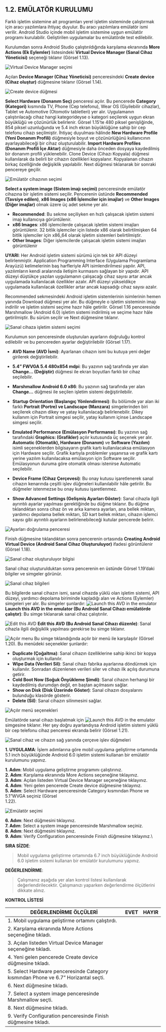 ## 1.2. EMÜLATÖR KURULUMU

Farklı işletim sistemine ait programları yerel işletim sisteminde çalıştırmak için aracı yazılımlara
ihtiyaç duyulur. Bu aracı yazılımlara emülatör ismi verilir. Android Studio içinde mobil işletim
sistemine uygun emülatör programı kurulabilir. Geliştirilen uygulamalar bu emülatörde test edilebilir.

Kurulumdan sonra Android Studio çalıştırıldığında karşılama ekranında **More Actions (Ek Eylemler)** listesindeki **Virtual Device Manager (Sanal Cihaz Yöneticisi)** seçeneği tıklanır (Görsel 1.13).

![Virtual Device Manager seçimi](./mobil-uygulama-gelistirmeye-hazirlik/virtual-device-manager-secimi.png)

Açılan **Device Manager (Cihaz Yöneticisi)** penceresindeki **Create device (Cihaz oluştur)** düğmesine tıklanır (Görsel 1.14). 

![Create device düğmesi](./mobil-uygulama-gelistirmeye-hazirlik/create-device-dugmesi.png)

**Select Hardware (Donanım Seç)** penceresi açılır. Bu pencerede **Category (Kategori)** kısmında TV,
Phone (Cep telefonu), Wear OS (Giyilebilir cihazlar), Tablet ve Automotive (Otomotiv tabletleri)
yer alır. Uygulamanın çalıştırılacağı cihaz hangi kategorideyse o kategori seçilerek uygun ekran
büyüklüğü ve çözünürlük belirlenir. Görsel 1.15’te 480 piksel genişliğinde, 854 piksel uzunluğunda ve 5.4 inch ekran büyüklüğüne sahip bir cep telefonu cihazı seçilmiştir. İhtiyaç duyulması hâlinde **New Hardware Profile (Yeni Donanım Profili)** düğmesiyle boyut ve çözünürlüğünü kullanıcının ayarlayabileceği bir cihaz oluşturulabilir. **Import Hardware Profiles (Donanım Profili İçe Aktar)** düğmesiyle daha önceden dosyaya kaydedilmiş bir donanım profili yüklenebilir. Clone
Device (Cihazı Kopyala) düğmesi kullanılarak da belirli bir cihazın özellikleri kopyalanır. Kopyalanan cihazın birkaç özelliğinde değişiklik yapılabilir. Next düğmesi tıklanarak bir sonraki pencereye
geçilir.

![Emülatör cihazının seçimi](./mobil-uygulama-gelistirmeye-hazirlik/emulator-cihaz%C4%B1n%C4%B1n-secimi.png)

**Select a system image (Sistem imajı seçimi)** penceresinde emülatör cihazına bir işletim sistemi seçilir. Pencerenin üstünde **Recommended (Tavsiye edilen)**, **x86 Images (x86 İşlemciler için imajlar)** ve **Other Images (Diğer imajlar)** olmak üzere üç adet sekme yer alır.

- **Recommended**: Bu sekme seçiliyken en hızlı çalışacak işletim sistemi imajı kullanıcıya görüntülenir.
- **x86 Images**: x86 işlemcilerde çalışacak işletim sistemi imajları görüntülenir. 32 bitlik işlemciler için listede x86 olarak belirtilmişken 64 bitlik işlemciler için x86_64 olarak işletim
sistemleri belirtilmiştir.
- **Other Images**: Diğer işlemcilerde çalışacak işletim sistemi imajları görüntülenir

**UYARI**: Her Android işletim sistemi sürümü için tek bir API düzeyi belirlenmiştir. Application Programming Interface (Uygulama Programlama Arayüzü) kelimelerinin baş harfleriyle API isimlendirilmesi
yapılır. API, yazılımların kendi aralarında iletişim kurmasını sağlayan bir yapıdır. API düzeyi düştükçe
yazılan uygulamanın çalışacağı cihaz sayısı artar ancak uygulamada kullanılacak özellikler azalır. API
düzeyi yükseldikçe uygulamada kullanılacak özellikler artar ancak kapsadığı cihaz sayısı azalır.

Recommended sekmesindeki Android işletim sistemlerinin isimlerinin hemen yanında Download
düğmesi yer alır. Bu düğmeyle o işletim sisteminin imajı indirilir ve işletim sistemi seçime hazır
hâle getirilir. Görsel 1.16 penceresinde Marshmallow (Android 6.0) işletim sistemi indirilmiş ve
seçime hazır hâle getirilmiştir. Bu sürüm seçilir ve Next düğmesine tıklanır.

![Sanal cihaza işletim sistemi seçimi](./mobil-uygulama-gelistirmeye-hazirlik/sanal-cihaza-isletim-sistemi-secimi.png)

Kurulumun son penceresinde oluşturulan ayarların doğruluğu kontrol edilebilir ve bu pencereden ayarlar değiştirilebilir (Görsel 1.17).

- **AVD Name (AVD İsmi)**: Ayarlanan cihazın ismi bu kutuya yeni değer girilerek değiştirilebilir.
- **5.4” FWVGA 5.4 480x854 mdpi**: Bu yazının sağ tarafında yer alan **Change… (Değiştir)** düğmesi ile ekran boyutları farklı bir cihaz seçilebilir.
- **Marshmallow Android 6.0 x86**: Bu yazının sağ tarafında yer alan **Change…** düğmesi ile
seçilen işletim sistemi değiştirilebilir.

- **Startup Orientation (Başlangıç Yönlendirmesi)**: Bu bölümde yar alan iki farklı **Portrait (Portre) ve Landscape (Manzara)** simgelerinden biri seçilerek cihazın dikey ve yatay kullanılacağı belirlenebilir. Dikey kullanım için Portrait simgesi seçilir, yatay kullanım içinse
Landscape simgesi seçilir.
- **Emulated Performance (Emülasyon Performansı)**: Bu yazının sağ tarafındaki **Graphics: (Grafikler)** açılır kutusunda üç seçenek yer alır. **Automatic (Otomatik), Hardware (Donanım)** ve **Software (Yazılım)** isimli seçeneklerden bilgisayarın grafik kartı kullanılacaksa
emülasyon için Hardware seçilir. Grafik kartıyla problemler yaşanırsa ve grafik kartı yerine
yazılım kullanılacaksa emülasyon için Software seçilir. Emülasyonun duruma göre otomatik
olması istenirse Automatic seçilebilir.
- **Device Frame (Cihaz Çerçevesi)**: Bu onay kutusu işaretlenerek sanal cihazın kenarında çeşitli işlev düğmeleri kullanılabilir hâle getirilir. Bu düğmeler istenmezse bu onay kutusu
işaretlenmez.
- **Show Advanced Settings (Gelişmiş Ayarları Göster)**: Sanal cihazla ilgili ayrıntılı ayarlar yapılması gerektiğinde bu düğme tıklanır. Bu düğme tıklandıktan sonra cihaz ön ve arka kamera ayarları, ana bellek miktarı, yardımcı depolama bellek miktarı, SD kart bellek miktarı,
cihazın işlemci sayısı gibi ayrıntılı ayarların belirlenebileceği kutular pencerede belirir. 

![Ayarları doğrulama penceresi](./mobil-uygulama-gelistirmeye-hazirlik/ayarlari-dogrulama-penceresi.png)

Finish düğmesine tıklandıktan sonra pencerenin ortasında **Creating Android Virtual Device (Android Sanal Cihaz Oluşturuluyor)** ifadesi görüntülenir (Görsel 1.18).

![Sanal cihaz oluşturuluyor bilgisi](./mobil-uygulama-gelistirmeye-hazirlik/sanal-cihaz-olusturuluyor-bilgisi.png)

Sanal cihaz oluşturulduktan sonra pencerenin en üstünde Görsel 1.19’daki bilgiler ve simgeler görünür.

![Sanal cihaz bilgileri](./mobil-uygulama-gelistirmeye-hazirlik/sanal-cihaz-bilgileri.png)

Bu bilgilerde sanal cihazın ismi, sanal cihazda yüklü olan işletim sistemi, API düzeyi, yardımcı depolama biriminde kapladığı alan ve Actions (Eylemler) simgeleri yer alır. Bu simgeler şunlardır:
![Launch this AVD in the emulator](./mobil-uygulama-gelistirmeye-hazirlik/launch-this-avd-in-the-emulator.png)
**Launch this AVD in the emulator (Bu Android Sanal Cihazı emülatörde çalıştır)**: Bu simge
tıklanarak sanal cihaz çalıştırılır.

![Edit this AVD](./mobil-uygulama-gelistirmeye-hazirlik/edit-this-avd.png)
**Edit this AVD (Bu Android Sanal Cihazı düzenle)**: Sanal cihazla ilgili değişiklik yapılması gerekirse bu simge tıklanır.

![Açılır menu](./mobil-uygulama-gelistirmeye-hazirlik/acilir-menu.png)
Bu simge tıklandığında açılır bir menü ile karşılaşılır (Görsel 1.20). Bu menüdeki seçenekler
şunlardır: 

- **Duplicate (Çoğaltma)**: Sanal cihazın özelliklerine sahip
ikinci bir kopya oluşturmak için kullanılır.
- **Wipe Data (Verileri Sil)**: Sanal cihazı fabrika ayarlarına
döndürmek için kullanılır. Sonradan düzenlenen verileri
siler ve cihazı ilk açılış durumuna getirir.
- **Cold Boot Now (Soğuk Önyükleme Şimdi)**: Sanal cihazın herhangi bir kaydedilmiş durumdan değil, en baştan
açılmasını sağlar.
- **Show on Disk (Disk Üzerinde Göster)**: Sanal cihazın dosyalarını bulunduğu klasörde gösterir.
- **Delete (Sil)**: Sanal cihazın silinmesini sağlar.

![Açılır menü seçenekleri](./mobil-uygulama-gelistirmeye-hazirlik/acilir-menu-secenekleri.png)


Emülatörde sanal cihazı başlatmak için ![Launch this AVD in the emulator](./mobil-uygulama-gelistirmeye-hazirlik/launch-this-avd-in-the-emulator.png) simgesine tıklanır. Her şey doğru ayarlandıysa Android
işletim sistemi yüklü bir cep telefonu cihaz penceresi ekranda belirir (Görsel 1.21).

![Sanal cihaz ve cihazın sağ yanında çerçeve işlev düğmeleri](./mobil-uygulama-gelistirmeye-hazirlik/sanal-cihaz-ve-cihazin-sag-yaninda-cerceve-islev-dugmeleri.png)

**1. UYGULAMA**: İşlem adımlarına göre mobil uygulama geliştirme ortamında 5.1 inch
büyüklüğünde Android 6.0 işletim sistemi kullanan bir emülatör kurulumunu yapınız.

**1. Adım**: Mobil uygulama geliştirme programını çalıştırınız.\
**2. Adım**: Karşılama ekranında More Actions seçeneğine tıklayınız.\
**3. Adım**: Açılan listeden Virtual Device Manager seçeneğine tıklayınız.\
**4. Adım**: Yeni gelen pencerede Create device düğmesine tıklayınız.\
**5. Adım**: Select Hardware penceresinde Category kısmından Phone ve 5.1”WVGA seçiniz (Görsel\
1.22).

![Emülatör seçimi](./mobil-uygulama-gelistirmeye-hazirlik/emulator-secimi.png)

**6. Adım**: Next düğmesini tıklayınız.\
**7. Adım**: Select a system image penceresinde Marshmallow seçiniz.\
**8. Adım**: Next düğmesini tıklayınız.\
**9. Adım**: Verify Configuration penceresinde Finish düğmesine tıklayınız.\

**SIRA SİZDE**: 

>Mobil uygulama geliştirme ortamında 6.7 inch büyüklüğünde Android 6.0
işletim sistemi kullanan bir emülatör kurulumunu yapınız.

**DEĞERLENDİRME**: 

>Çalışmanız aşağıda yer alan kontrol listesi kullanılarak değerlendirilecektir. Çalışmanızı yaparken değerlendirme ölçütlerini dikkate alınız.

**KONTROL LİSTESİ**

|DEĞERLENDİRME ÖLÇÜLERİ|EVET|HAYIR|
|---|---|---|
|1. Mobil uygulama geliştirme ortamını çalıştırdı.|
|2. Karşılama ekranında More Actions seçeneğine tıkladı.|
|3. Açılan listeden Virtual Device Manager seçeneğine tıkladı.|
|4. Yeni gelen pencerede Create device düğmesine tıkladı.|
|5. Select Hardware penceresinde Category kısmından Phone ve 6.7” Horizantal seçti.|
|6. Next düğmesine tıkladı.|
|7. Select a system image penceresinde Marshmallow seçti.|
|8. Next düğmesine tıkladı.|
|9. Verify Configuration penceresinde Finish düğmesine tıkladı.|